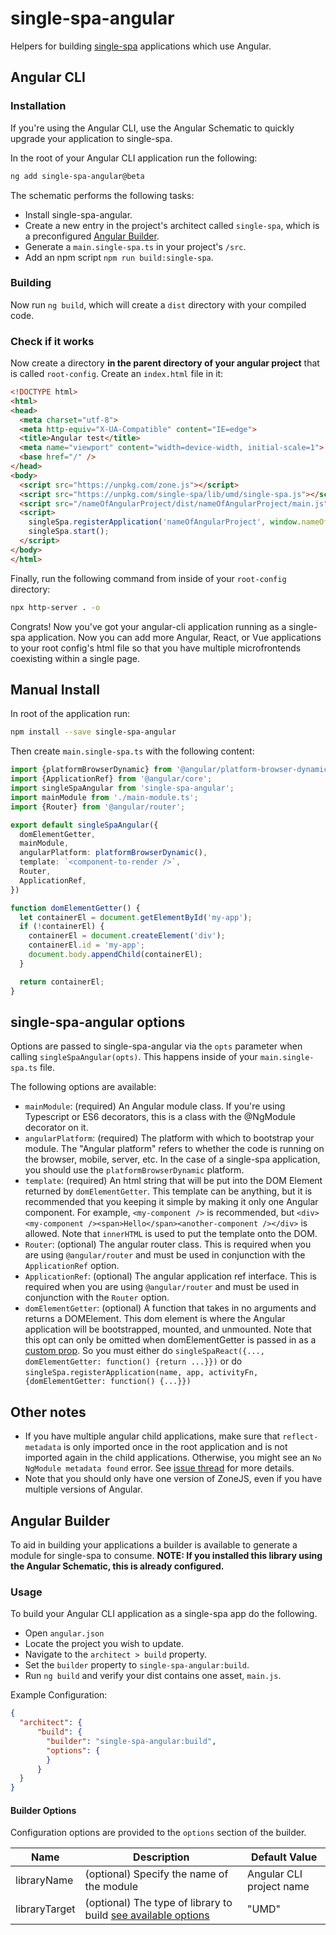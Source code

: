 # single-spa-angular
Helpers for building [single-spa](https://github.com/CanopyTax/single-spa) applications which use Angular.

## Angular CLI
### Installation
If you're using the Angular CLI, use the Angular Schematic to quickly upgrade your application to single-spa.

In the root of your Angular CLI application run the following:
```sh
ng add single-spa-angular@beta
```
The schematic performs the following tasks:
* Install single-spa-angular.
* Create a new entry in the project's architect called `single-spa`, which is a preconfigured [Angular Builder](#Angular-Builder).
* Generate a `main.single-spa.ts` in your project's `/src`.
* Add an npm script `npm run build:single-spa`.

### Building
Now run `ng build`, which will create a `dist` directory with your compiled code.

### Check if it works

Now create a directory **in the parent directory of your angular project** that is called `root-config`. Create an `index.html` file in it:
```html
<!DOCTYPE html>
<html>
<head>
  <meta charset="utf-8">
  <meta http-equiv="X-UA-Compatible" content="IE=edge">
  <title>Angular test</title>
  <meta name="viewport" content="width=device-width, initial-scale=1">
  <base href="/" />
</head>
<body>
  <script src="https://unpkg.com/zone.js"></script>
  <script src="https://unpkg.com/single-spa/lib/umd/single-spa.js"></script>
  <script src="/nameOfAngularProject/dist/nameOfAngularProject/main.js"></script>
  <script>
    singleSpa.registerApplication('nameOfAngularProject', window.nameOfAngularProject.default, location => true);
    singleSpa.start();
  </script>
</body>
</html>
```

Finally, run the following command from inside of your `root-config` directory:
```sh
npx http-server . -o
```

Congrats! Now you've got your angular-cli application running as a single-spa application. Now you can add more Angular, React, or Vue applications to your
root config's html file so that you have multiple microfrontends coexisting within a single page.

## Manual Install
In root of the application run:
```bash
npm install --save single-spa-angular
```

Then create `main.single-spa.ts` with the following content:
```typescript
import {platformBrowserDynamic} from '@angular/platform-browser-dynamic';
import {ApplicationRef} from '@angular/core';
import singleSpaAngular from 'single-spa-angular';
import mainModule from './main-module.ts';
import {Router} from '@angular/router';

export default singleSpaAngular({
  domElementGetter,
  mainModule,
  angularPlatform: platformBrowserDynamic(),
  template: `<component-to-render />`,
  Router,
  ApplicationRef,
})

function domElementGetter() {
  let containerEl = document.getElementById('my-app');
  if (!containerEl) {
    containerEl = document.createElement('div');
    containerEl.id = 'my-app';
    document.body.appendChild(containerEl);
  }

  return containerEl;
}
```

## single-spa-angular options

Options are passed to single-spa-angular via the `opts` parameter when calling `singleSpaAngular(opts)`. This happens inside of your `main.single-spa.ts` file.

The following options are available:

- `mainModule`: (required) An Angular module class. If you're using Typescript or ES6 decorators, this is a class with the @NgModule decorator on it.
- `angularPlatform`: (required) The platform with which to bootstrap your module. The "Angular platform" refers to whether the code is running on the browser, mobile, server, etc. In the case of a single-spa application, you should use the `platformBrowserDynamic` platform.
- `template`: (required) An html string that will be put into the DOM Element returned by `domElementGetter`. This template can be anything, but it is recommended that you keeping it simple by making it only one Angular component. For example, `<my-component />` is recommended, but `<div><my-component /><span>Hello</span><another-component /></div>` is allowed. Note that `innerHTML` is used to put the template onto the DOM.
- `Router`: (optional) The angular router class. This is required when you are using `@angular/router` and must be used in conjunction with the `ApplicationRef` option.
- `ApplicationRef`: (optional) The angular application ref interface. This is required when you are using `@angular/router` and must be used in conjunction with the `Router` option.
- `domElementGetter`: (optional) A function that takes in no arguments and returns a DOMElement. This dom element is where the Angular application will be bootstrapped, mounted, and unmounted.
    Note that this opt can only be omitted when domElementGetter is passed in as a [custom prop](https://github.com/CanopyTax/single-spa/blob/master/docs/applications.md#custom-props). So you must either
    do `singleSpaReact({..., domElementGetter: function() {return ...}})` or do `singleSpa.registerApplication(name, app, activityFn, {domElementGetter: function() {...}})`

## Other notes
- If you have multiple angular child applications, make sure that `reflect-metadata` is only imported once in the root application and is not imported again in the child applications. Otherwise, you might see an `No NgModule metadata found` error. See [issue thread](https://github.com/CanopyTax/single-spa-angular/issues/2#issuecomment-347864894) for more details.
- Note that you should only have one version of ZoneJS, even if you have multiple versions of Angular.

## Angular Builder
To aid in building your applications a builder is available to generate a module for single-spa to consume.
**NOTE: If you installed this library using the Angular Schematic, this is already configured.**

### Usage
To build your Angular CLI application as a single-spa app do the following.

* Open `angular.json`
* Locate the project you wish to update.
* Navigate to the `architect > build` property.
* Set the `builder` property to `single-spa-angular:build`.
* Run `ng build` and verify your dist contains one asset, `main.js`.

Example Configuration:
```json
{
  "architect": {
      "build": {
        "builder": "single-spa-angular:build",
        "options": {
        }
      }
  }
}
```
#### Builder Options
Configuration options are provided to the `options` section of the builder. 

| Name | Description | Default Value |
| ---- | ----------- | ------------- |
| libraryName | (optional) Specify the name of the module | Angular CLI project name |
| libraryTarget | (optional) The type of library to build [see available options](https://github.com/webpack/webpack/blob/master/declarations/WebpackOptions.d.ts#L1111) | "UMD" |